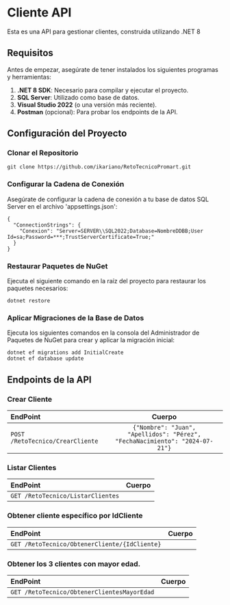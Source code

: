 # Cliente API

Esta es una API para gestionar clientes, construida utilizando .NET 8

## Requisitos

Antes de empezar, asegúrate de tener instalados los siguientes programas y herramientas:

1. **.NET 8 SDK**: Necesario para compilar y ejecutar el proyecto.
2. **SQL Server**: Utilizado como base de datos.
3. **Visual Studio 2022** (o una versión más reciente).
4. **Postman** (opcional): Para probar los endpoints de la API.

## Configuración del Proyecto
### Clonar el Repositorio
```
git clone https://github.com/ikariano/RetoTecnicoPromart.git
```
### Configurar la Cadena de Conexión
Asegúrate de configurar la cadena de conexión a tu base de datos SQL Server en el archivo 'appsettings.json':
```
{
  "ConnectionStrings": {
    "Conexion": "Server=SERVER\\SQL2022;Database=NombreDDBB;User Id=sa;Password=***;TrustServerCertificate=True;"
  }
}
```
### Restaurar Paquetes de NuGet
Ejecuta el siguiente comando en la raíz del proyecto para restaurar los paquetes necesarios:
```
dotnet restore
```
### Aplicar Migraciones de la Base de Datos
Ejecuta los siguientes comandos en la consola del Administrador de Paquetes de NuGet para crear y aplicar la migración inicial:
```
dotnet ef migrations add InitialCreate
dotnet ef database update
```

## Endpoints de la API
### Crear Cliente
| EndPoint    | Cuerpo       |
|:------------ |:------------:|
|```POST /RetoTecnico/CrearCliente```|```{"Nombre": "Juan",  "Apellidos": "Pérez",  "FechaNacimiento": "2024-07-21"}```|
### Listar Clientes
| EndPoint    | Cuerpo       |
|:------------ |:------------:|
|```GET /RetoTecnico/ListarClientes```||
### Obtener cliente específico por IdCliente
| EndPoint    | Cuerpo       |
|:------------ |:------------:|
|```GET /RetoTecnico/ObtenerCliente/{IdCliente}```||
### Obtener los 3 clientes con mayor edad.
| EndPoint    | Cuerpo       |
|:------------ |:------------:|
|```GET /RetoTecnico/ObtenerClientesMayorEdad```||

